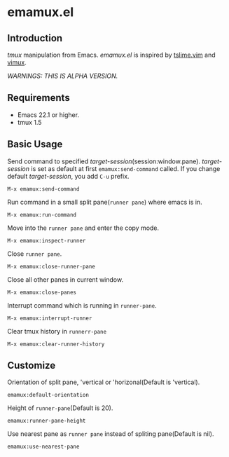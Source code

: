 emamux.el
==================

Introduction
------------
*tmux* manipulation from Emacs. *emamux.el* is inspired by
[tslime.vim](https://github.com/kikijump/tslime.vim) and
[vimux](https://github.com/benmills/vimux/).

*WARNINGS: THIS IS ALPHA VERSION.*


Requirements
------------
* Emacs 22.1 or higher.
* tmux 1.5


Basic Usage
-----------

Send command to specified *target-session*(session:window.pane).
*target-session* is set as default at first `emamux:send-command` called.
If you change default *target-session*, you add `C-u` prefix.

    M-x emamux:send-command

Run command in a small split pane(`runner pane`) where emacs is in.

    M-x emamux:run-command

Move into the `runner pane` and enter the copy mode.

    M-x emamux:inspect-runner

Close `runner pane`.

    M-x emamux:close-runner-pane

Close all other panes in current window.

    M-x emamux:close-panes

Interrupt command which is running in `runner-pane`.

    M-x emamux:interrupt-runner

Clear tmux history in `runnerr-pane`

    M-x emamux:clear-runner-history


Customize
---------

Orientation of split pane, 'vertical or 'horizonal(Default is 'vertical).

    emamux:default-orientation

Height of `runner-pane`(Default is 20).

    emamux:runner-pane-height

Use nearest pane as `runner pane` instead of spliting pane(Default is nil).

    emamux:use-nearest-pane
